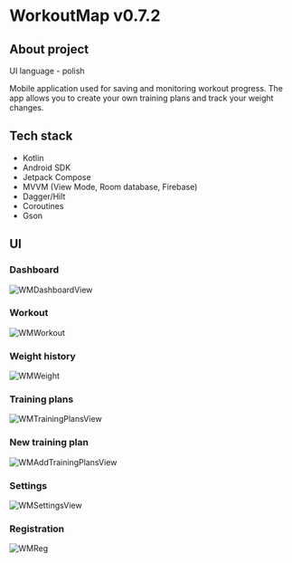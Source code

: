 # WorkoutMap v0.7.2

## About project
UI language - polish

Mobile application used for saving and monitoring workout progress. The app 
allows you to create your own training plans and track your weight changes.

## Tech stack

- Kotlin
- Android SDK
- Jetpack Compose
- MVVM (View Mode, Room database, Firebase)
- Dagger/Hilt
- Coroutines
- Gson

## UI

### Dashboard
![WMDashboardView](https://user-images.githubusercontent.com/54641754/170023440-815e2b5c-8c4a-47af-97a1-1d144a0ad30e.jpg)
### Workout
![WMWorkout](https://user-images.githubusercontent.com/54641754/170023508-587f4c2b-5fd4-409d-b2c6-0618f28b88e8.jpg)
### Weight history
![WMWeight](https://user-images.githubusercontent.com/54641754/170023467-b76ad299-3b45-46df-9823-ad388c5d6834.jpg)
### Training plans
![WMTrainingPlansView](https://user-images.githubusercontent.com/54641754/170023528-25b833c3-5fb3-4ac3-bd5b-677f3fbfea4e.jpg)
### New training plan
![WMAddTrainingPlansView](https://user-images.githubusercontent.com/54641754/170023537-fd2c2968-55f3-4969-b379-91a2f329f0a0.jpg)
### Settings
![WMSettingsView](https://user-images.githubusercontent.com/54641754/170023449-c096f62c-ce96-4a57-a68c-280ba9f5ce7a.jpg)
### Registration
![WMReg](https://user-images.githubusercontent.com/54641754/170023482-e0b3d3ca-a6ba-417f-ba68-4d7e91cb9cdc.jpg)

